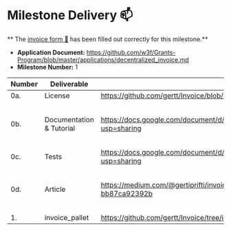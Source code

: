 # Milestone Delivery :mailbox:

**
The [invoice form :pencil:](https://docs.google.com/forms/d/e/1FAIpQLSfmNYaoCgrxyhzgoKQ0ynQvnNRoTmgApz9NrMp-hd8mhIiO0A/viewform)
has been filled out correctly for this milestone.**

- **Application Document:** https://github.com/w3f/Grants-Program/blob/master/applications/decentralized_invoice.md
- **Milestone Number:** 1

| Number | Deliverable              | Link                                                                                             | Notes                                                                                                                                             |
| ------ | ------------------------ | ------------------------------------------------------------------------------------------------ | ------------------------------------------------------------------------------------------------------------------------------------------------- |
| 0a.    | License                  | https://github.com/gertt/Invoice/blob/invoice_system_milestone_1/LICENSE                         | Apache                                                                                                                                            |
| 0b.    | Documentation & Tutorial | https://docs.google.com/document/d/1NfbCE32XxGJFXaEI4YEcOV7F_3nVmSFDAG8BaM1BXlE/edit?usp=sharing | The inline documentation is the lib.rs files of [invoice-pallet](https://github.com/gertt/Invoice/blob/invoice_system/pallets/invoice/src/lib.rs) |
| 0c.    | Tests                    | https://docs.google.com/document/d/1NfbCE32XxGJFXaEI4YEcOV7F_3nVmSFDAG8BaM1BXlE/edit?usp=sharing |                                                                                                                                                   |
| 0d.    | Article                  | https://medium.com/@gertiprifti/invoice-pallet-built-on-top-of-substrate-framework-bb87ca92392b  | The article will be published once the milestone is approved                                                                                      |
| 1.     | invoice_pallet           | https://github.com/gertt/Invoice/tree/invoice_system_milestone_1                                 |                                                                                                                                                   |
